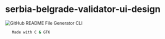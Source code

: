 # serbia-belgrade-validator-ui-design
![GitHub README File Generator CLI](1.png)

 ```bash
    Made with C & GTK
    
 
